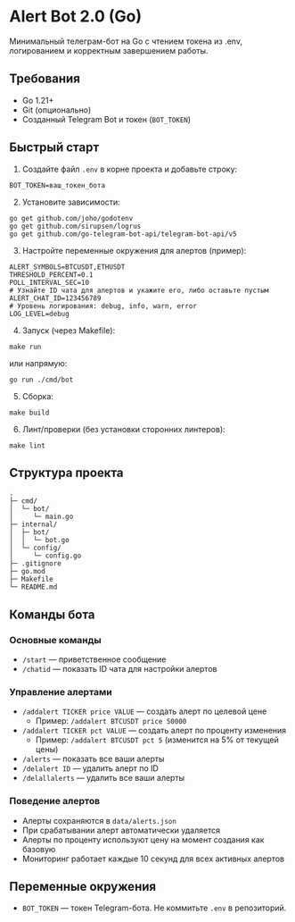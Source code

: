 # Alert Bot 2.0 (Go)

Минимальный телеграм-бот на Go с чтением токена из .env, логированием и корректным завершением работы.

## Требования
- Go 1.21+
- Git (опционально)
- Созданный Telegram Bot и токен (`BOT_TOKEN`)

## Быстрый старт

1. Создайте файл `.env` в корне проекта и добавьте строку:

```
BOT_TOKEN=ваш_токен_бота
```

2. Установите зависимости:

```
go get github.com/joho/godotenv
go get github.com/sirupsen/logrus
go get github.com/go-telegram-bot-api/telegram-bot-api/v5
```

3. Настройте переменные окружения для алертов (пример):

```
ALERT_SYMBOLS=BTCUSDT,ETHUSDT
THRESHOLD_PERCENT=0.1
POLL_INTERVAL_SEC=10
# Узнайте ID чата для алертов и укажите его, либо оставьте пустым
ALERT_CHAT_ID=123456789
# Уровень логирования: debug, info, warn, error
LOG_LEVEL=debug
```

4. Запуск (через Makefile):

```
make run
```

или напрямую:

```
go run ./cmd/bot
```

5. Сборка:

```
make build
```

6. Линт/проверки (без установки сторонних линтеров):

```
make lint
```

## Структура проекта

```
.
├─ cmd/
│  └─ bot/
│     └─ main.go
├─ internal/
│  ├─ bot/
│  │  └─ bot.go
│  └─ config/
│     └─ config.go
├─ .gitignore
├─ go.mod
├─ Makefile
└─ README.md
```

## Команды бота

### Основные команды
- `/start` — приветственное сообщение
- `/chatid` — показать ID чата для настройки алертов

### Управление алертами
- `/addalert TICKER price VALUE` — создать алерт по целевой цене
  - Пример: `/addalert BTCUSDT price 50000`
- `/addalert TICKER pct VALUE` — создать алерт по проценту изменения
  - Пример: `/addalert BTCUSDT pct 5` (изменится на 5% от текущей цены)
- `/alerts` — показать все ваши алерты
- `/delalert ID` — удалить алерт по ID
- `/delallalerts` — удалить все ваши алерты

### Поведение алертов
- Алерты сохраняются в `data/alerts.json`
- При срабатывании алерт автоматически удаляется
- Алерты по проценту используют цену на момент создания как базовую
- Мониторинг работает каждые 10 секунд для всех активных алертов

## Переменные окружения
- `BOT_TOKEN` — токен Telegram-бота. Не коммитьте `.env` в репозиторий.


